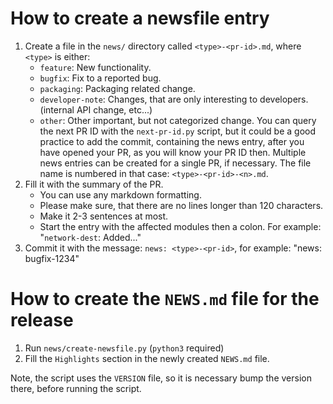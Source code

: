 How to create a newsfile entry
==============================

 1. Create a file in the `news/` directory called `<type>-<pr-id>.md`, where `<type>` is either:
     * `feature`: New functionality.
     * `bugfix`: Fix to a reported bug.
     * `packaging`: Packaging related change.
     * `developer-note`: Changes, that are only interesting to developers. (internal API change, etc...)
     * `other`: Other important, but not categorized change.
    You can query the next PR ID with the `next-pr-id.py` script, but it could be a good practice to add the commit,
    containing the news entry, after you have opened your PR, as you will know your PR ID then.
    Multiple news entries can be created for a single PR, if necessary. The file name is numbered in that case:
    `<type>-<pr-id>-<n>.md`.
 2. Fill it with the summary of the PR.
     * You can use any markdown formatting.
     * Please make sure, that there are no lines longer than 120 characters.
     * Make it 2-3 sentences at most.
     * Start the entry with the affected modules then a colon. For example: "`network-dest`: Added..."
 3. Commit it with the message: `news: <type>-<pr-id>`, for example: "news: bugfix-1234"


How to create the `NEWS.md` file for the release
================================================

 1. Run `news/create-newsfile.py` (`python3` required)
 2. Fill the `Highlights` section in the newly created `NEWS.md` file.

Note, the script uses the `VERSION` file, so it is necessary bump the version there, before running the script.
